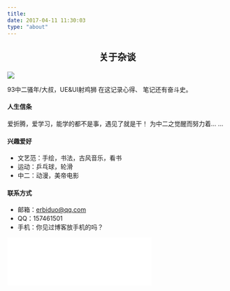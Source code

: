 ```yaml
---
title:
date: 2017-04-11 11:30:03
type: "about"
---
```


<h2 style="text-align: center ; margin-bottom: 20px;">关于杂谈</h2>

<img  class="full-image" src="http://oohkvf5b9.bkt.clouddn.com/A01_hexoblog.jpg?imageMogr2/format/webp">

93中二骚年/大叔，UE&UI射鸡狮
在这记录心得、 笔记还有奋斗史。

#### 人生信条

爱折腾，爱学习，能学的都不是事，遇见了就是干！
为中二之觉醒而努力着... ...

#### 兴趣爱好

* 文艺范：手绘，书法，古风音乐，看书
* 运动：乒乓球，轮滑
* 中二：动漫，美帝电影

#### 联系方式

* 邮箱：erbiduo@qq.com
* QQ：157461501
* 手机：你见过博客放手机的吗？


<iframe frameborder="no" border="0" marginwidth="0" marginheight="0" width=330 height=110 src="//music.163.com/outchain/player?type=0&id=429273433&auto=1&height=90"></iframe>
